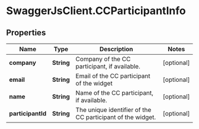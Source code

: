 # SwaggerJsClient.CCParticipantInfo

## Properties
Name | Type | Description | Notes
------------ | ------------- | ------------- | -------------
**company** | **String** | Company of the CC participant, if available. | [optional] 
**email** | **String** | Email of the CC participant of the widget | [optional] 
**name** | **String** | Name of the CC participant, if available. | [optional] 
**participantId** | **String** |  The unique identifier of the CC participant of the widget. | [optional] 


